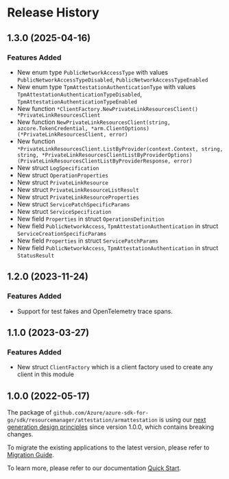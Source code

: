 # Release History

## 1.3.0 (2025-04-16)
### Features Added

- New enum type `PublicNetworkAccessType` with values `PublicNetworkAccessTypeDisabled`, `PublicNetworkAccessTypeEnabled`
- New enum type `TpmAttestationAuthenticationType` with values `TpmAttestationAuthenticationTypeDisabled`, `TpmAttestationAuthenticationTypeEnabled`
- New function `*ClientFactory.NewPrivateLinkResourcesClient() *PrivateLinkResourcesClient`
- New function `NewPrivateLinkResourcesClient(string, azcore.TokenCredential, *arm.ClientOptions) (*PrivateLinkResourcesClient, error)`
- New function `*PrivateLinkResourcesClient.ListByProvider(context.Context, string, string, *PrivateLinkResourcesClientListByProviderOptions) (PrivateLinkResourcesClientListByProviderResponse, error)`
- New struct `LogSpecification`
- New struct `OperationProperties`
- New struct `PrivateLinkResource`
- New struct `PrivateLinkResourceListResult`
- New struct `PrivateLinkResourceProperties`
- New struct `ServicePatchSpecificParams`
- New struct `ServiceSpecification`
- New field `Properties` in struct `OperationsDefinition`
- New field `PublicNetworkAccess`, `TpmAttestationAuthentication` in struct `ServiceCreationSpecificParams`
- New field `Properties` in struct `ServicePatchParams`
- New field `PublicNetworkAccess`, `TpmAttestationAuthentication` in struct `StatusResult`


## 1.2.0 (2023-11-24)
### Features Added

- Support for test fakes and OpenTelemetry trace spans.


## 1.1.0 (2023-03-27)
### Features Added

- New struct `ClientFactory` which is a client factory used to create any client in this module


## 1.0.0 (2022-05-17)

The package of `github.com/Azure/azure-sdk-for-go/sdk/resourcemanager/attestation/armattestation` is using our [next generation design principles](https://azure.github.io/azure-sdk/general_introduction.html) since version 1.0.0, which contains breaking changes.

To migrate the existing applications to the latest version, please refer to [Migration Guide](https://aka.ms/azsdk/go/mgmt/migration).

To learn more, please refer to our documentation [Quick Start](https://aka.ms/azsdk/go/mgmt).